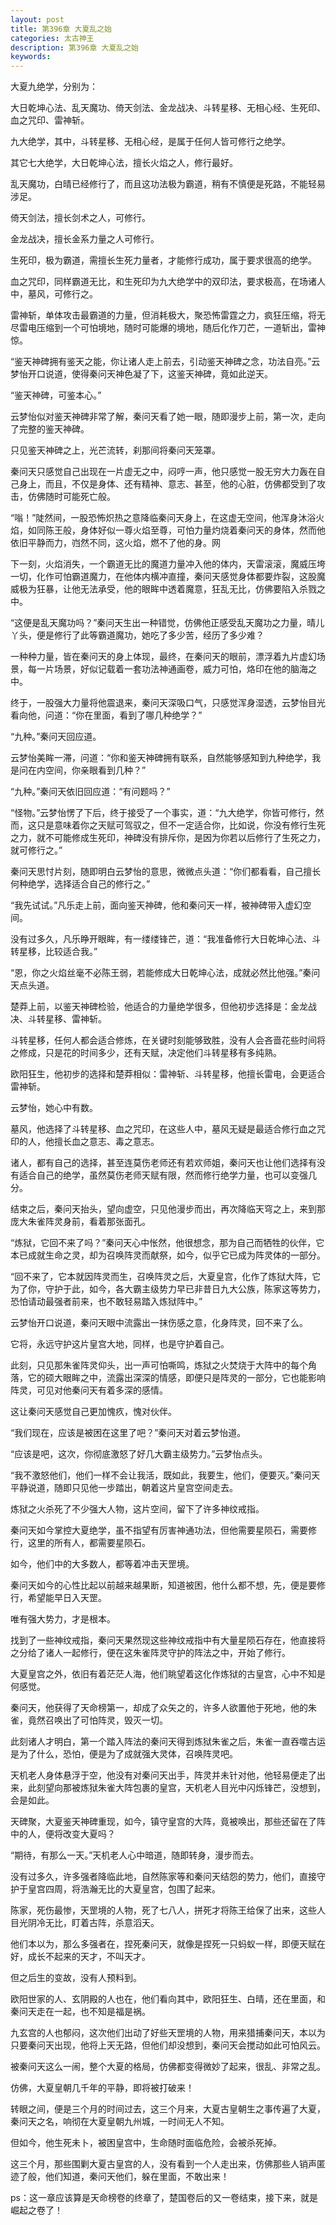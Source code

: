 ```yaml
---
layout: post
title: 第396章 大夏乱之始
categories: 太古神王
description: 第396章 大夏乱之始
keywords:
---
```


大夏九绝学，分别为：

大日乾坤心法、乱天魔功、倚天剑法、金龙战决、斗转星移、无相心经、生死印、血之咒印、雷神斩。

九大绝学，其中，斗转星移、无相心经，是属于任何人皆可修行之绝学。

其它七大绝学，大日乾坤心法，擅长火焰之人，修行最好。

乱天魔功，白晴已经修行了，而且这功法极为霸道，稍有不慎便是死路，不能轻易涉足。

倚天剑法，擅长剑术之人，可修行。

金龙战决，擅长金系力量之人可修行。

生死印，极为霸道，需擅长生死力量者，才能修行成功，属于要求很高的绝学。

血之咒印，同样霸道无比，和生死印为九大绝学中的双印法，要求极高，在场诸人中，墓风，可修行之。

雷神斩，单体攻击最霸道的力量，但消耗极大，聚恐怖雷霆之力，疯狂压缩，将无尽雷电压缩到一个可怕境地，随时可能爆的境地，随后化作刀芒，一道斩出，雷神惊。

“鉴天神碑拥有鉴天之能，你让诸人走上前去，引动鉴天神碑之念，功法自亮。”云梦怡开口说道，使得秦问天神色凝了下，这鉴天神碑，竟如此逆天。

“鉴天神碑，可鉴本心。”

云梦怡似对鉴天神碑非常了解，秦问天看了她一眼，随即漫步上前，第一次，走向了完整的鉴天神碑。

只见鉴天神碑之上，光芒流转，刹那间将秦问天笼罩。

秦问天只感觉自己出现在一片虚无之中，闷哼一声，他只感觉一股无穷大力轰在自己身上，而且，不仅是身体、还有精神、意志、甚至，他的心脏，仿佛都受到了攻击，仿佛随时可能死亡般。

“嗡！”陡然间，一股恐怖炽热之意降临秦问天身上，在这虚无空间，他浑身沐浴火焰，如同陈王般，身体好似一尊火焰至尊，可怕力量灼烧着秦问天的身体，然而他依旧平静而力，岿然不同，这火焰，燃不了他的身。网

下一刻，火焰消失，一个霸道无比的魔道力量冲入他的体内，天雷滚滚，魔威压垮一切，化作可怕霸道魔力，在他体内横冲直撞，秦问天感觉身体都要炸裂，这股魔威极为狂暴，让他无法承受，他的眼眸中透着魔意，狂乱无比，仿佛要陷入杀戮之中。

“这便是乱天魔功吗？”秦问天生出一种错觉，仿佛他正感受乱天魔功之力量，晴儿丫头，便是修行了此等霸道魔功，她吃了多少苦，经历了多少难？

一种种力量，皆在秦问天的身上体现，最终，在秦问天的眼前，漂浮着九片虚幻场景，每一片场景，好似记载着一套功法神通画卷，威力可怕，烙印在他的脑海之中。

终于，一股强大力量将他震退来，秦问天深吸口气，只感觉浑身湿透，云梦怡目光看向他，问道：“你在里面，看到了哪几种绝学？”

“九种。”秦问天回应道。

云梦怡美眸一滞，问道：“你和鉴天神碑拥有联系，自然能够感知到九种绝学，我是问在内空间，你亲眼看到几种？”

“九种。”秦问天依旧回应道：“有问题吗？”

“怪物。”云梦怡愣了下后，终于接受了一个事实，道：“九大绝学，你皆可修行，然而，这只是意味着你之天赋可驾驭之，但不一定适合你，比如说，你没有修行生死之力，就不可能修成生死印，神碑没有排斥你，是因为你若以后修行了生死之力，就可修行之。”

秦问天思忖片刻，随即明白云梦怡的意思，微微点头道：“你们都看看，自己擅长何种绝学，选择适合自己的修行之。”

“我先试试。”凡乐走上前，面向鉴天神碑，他和秦问天一样，被神碑带入虚幻空间。

没有过多久，凡乐睁开眼眸，有一缕缕锋芒，道：“我准备修行大日乾坤心法、斗转星移，比较适合我。”

“恩，你之火焰丝毫不必陈王弱，若能修成大日乾坤心法，成就必然比他强。”秦问天点头道。

楚莽上前，以鉴天神碑检验，他适合的力量绝学很多，但他初步选择是：金龙战决、斗转星移、雷神斩。

斗转星移，任何人都会适合修炼，在关键时刻能够致胜，没有人会吝啬花些时间将之修成，只是花的时间多少，还有天赋，决定他们斗转星移有多纯熟。

欧阳狂生，他初步的选择和楚莽相似：雷神斩、斗转星移，他擅长雷电，会更适合雷神斩。

云梦怡，她心中有数。

墓风，他选择了斗转星移、血之咒印，在这些人中，墓风无疑是最适合修行血之咒印的人，他擅长血之意志、毒之意志。

诸人，都有自己的选择，甚至连莫伤老师还有若欢师姐，秦问天也让他们选择有没有适合自己的绝学，虽然莫伤老师天赋有限，然而修行绝学力量，也可以变强几分。

结束之后，秦问天抬头，望向虚空，只见他漫步而出，再次降临天穹之上，来到那庞大朱雀阵灵身前，看着那张面孔。

“炼狱，它回不来了吗？”秦问天心中怅然，他很想念，那为自己而牺牲的伙伴，它本已成就生命之灵，却为召唤阵灵而献祭，如今，似乎它已成为阵灵体的一部分。

“回不来了，它本就因阵灵而生，召唤阵灵之后，大夏皇宫，化作了炼狱大阵，它为了你，守护于此，如今，各大霸主级势力早已非昔日九大公族，陈家这等势力，恐怕请动最强者前来，也不敢轻易踏入炼狱阵中。”

云梦怡开口说道，秦问天眼中流露出一抹伤感之意，化身阵灵，回不来了么。

它将，永远守护这片皇宫大地，同样，也是守护着自己。

此刻，只见那朱雀阵灵仰头，出一声可怕嘶鸣，炼狱之火焚烧于大阵中的每个角落，它的硕大眼眸之中，流露出深深的情感，即便只是阵灵的一部分，它也能影响阵灵，可见对他秦问天有着多深的感情。

这让秦问天感觉自己更加愧疚，愧对伙伴。

“我们现在，应该是被困在这里了吧？”秦问天对着云梦怡道。

“应该是吧，这次，你彻底激怒了好几大霸主级势力。”云梦怡点头。

“我不激怒他们，他们一样不会让我活，既如此，我要生，他们，便要灭。”秦问天平静说道，随即只见他一步踏出，朝着这片皇宫空间走去。

炼狱之火杀死了不少强大人物，这片空间，留下了许多神纹戒指。

秦问天如今掌控大夏绝学，虽不指望有厉害神通功法，但他需要星陨石，需要修行，这里的所有人，都需要星陨石。

如今，他们中的大多数人，都等着冲击天罡境。

秦问天如今的心性比起以前越来越果断，知道被困，他什么都不想，先，便是要修行，希望能早日入天罡。

唯有强大势力，才是根本。

找到了一些神纹戒指，秦问天果然现这些神纹戒指中有大量星陨石存在，他直接将之分给了诸人一起修行，便在这朱雀阵灵守护的阵法之中，开始了修行。

大夏皇宫之外，依旧有着茫茫人海，他们眺望着这化作炼狱的古皇宫，心中不知是何感觉。

秦问天，他获得了天命榜第一，却成了众矢之的，许多人欲置他于死地，他的朱雀，竟然召唤出了可怕阵灵，毁灭一切。

此刻诸人才明白，第一个踏入阵法的秦问天得到炼狱朱雀之后，朱雀一直吞噬古运是为了什么，恐怕，便是为了成就强大灵体，召唤阵灵吧。

天机老人身体悬浮于空，他没有对秦问天出手，阵灵并未针对他，他轻易便走了出来，此刻望向那被炼狱朱雀大阵包裹的皇宫，天机老人目光中闪烁锋芒，没想到，会是如此。

天碑聚，大夏鉴天神碑重现，如今，镇守皇宫的大阵，竟被唤出，那些还留在了阵中的人，便将改变大夏吗？

“期待，有那么一天。”天机老人心中暗道，随即转身，漫步而去。

没有过多久，许多强者降临此地，自然陈家等和秦问天结怨的势力，他们，直接守护于皇宫四周，将浩瀚无比的大夏皇宫，包围了起来。

陈家，死伤最惨，天罡境的人物，死了七八人，拼死才将陈王给保了出来，这些人目光阴冷无比，盯着古阵，杀意滔天。

他们本以为，那么多强者在，捏死秦问天，就像是捏死一只蚂蚁一样，即便天赋在好，成长不起来的天才，不叫天才。

但之后生的变故，没有人预料到。

欧阳世家的人、玄阴殿的人也在，他们看向其中，欧阳狂生、白晴，还在里面，和秦问天走在一起，也不知是福是祸。

九玄宫的人也郁闷，这次他们出动了好些天罡境的人物，用来猎捕秦问天，本以为只要秦问天出现，他将上天无路，但他们却没想到，秦问天会搅动如此可怕风云。

被秦问天这么一闹，整个大夏的格局，仿佛都变得微妙了起来，很乱、非常之乱。

仿佛，大夏皇朝几千年的平静，即将被打破来！

转眼之间，便是三个月的时间过去，这三个月来，大夏古皇朝生之事传遍了大夏，秦问天之名，响彻在大夏皇朝九州城，一时间无人不知。

但如今，他生死未卜，被困皇宫中，生命随时面临危险，会被杀死掉。

这三个月，那些围剿大夏古皇宫的人，没有看到一个人走出来，仿佛那些人销声匿迹了般，他们知道，秦问天他们，躲在里面，不敢出来！

ps：这一章应该算是天命榜卷的终章了，楚国卷后的又一卷结束，接下来，就是崛起之卷了！
